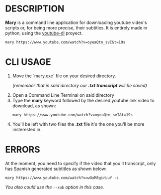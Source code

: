 
# DESCRIPTION

**Mary** is a command line application for downloading youtube video's scripts or, for being more precise, their subtitles.
It is entirely made in python, using the [youtube-dl](https://github.com/ytdl-org/youtube-dl#readme) proyect.

    mary https://www.youtube.com/watch?v=oyeaQtn_svI&t=19s 
    
# CLI USAGE
<ol>
<li>Move the `mary.exe` file on your desired directory. </li>

<em>(remember that in said directory our <strong>.txt transcript</strong> will be saved)</em>

<li>Open a Command Line Terminal on said directory</li>
<li>Type the  <strong> mary </strong> keyword followed by the desired youtube link video to download, as shown: </li>
   
    mary https://www.youtube.com/watch?v=oyeaQtn_svI&t=19s

<li>You'll be left with two files the <strong>.txt</strong> file it's the one you'll be more insterested in.</li>
</ol>

# ERRORS

At the moment, you need to specify if the video that you'll transcript, only has Spanish generated subtitles as shown below:

    mary https://www.youtube.com/watch?v=wOuM8girLuY -s  

<em> You also could use the `--sub` option in this case. </em>

